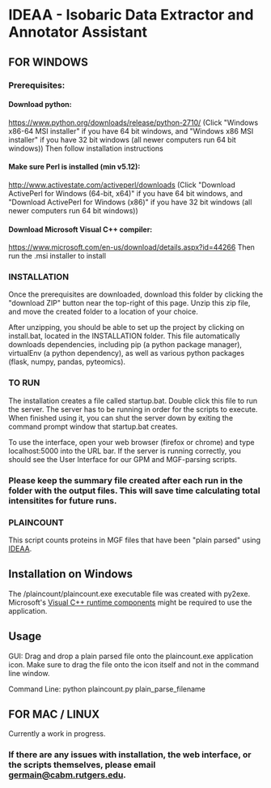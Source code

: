 # IDEAA - Isobaric Data Extractor and Annotator Assistant


## FOR WINDOWS

### Prerequisites:
#### Download python:
https://www.python.org/downloads/release/python-2710/
(Click "Windows x86-64 MSI installer" if you have 64 bit windows, and "Windows x86 MSI installer" if you have 32 bit windows (all newer computers run 64 bit windows))
Then follow installation instructions

#### Make sure Perl is installed (min v5.12):
http://www.activestate.com/activeperl/downloads
(Click "Download ActivePerl for Windows (64-bit, x64)" if you have 64 bit windows, and "Download ActivePerl for Windows (x86)" if you have 32 bit windows (all newer computers run 64 bit windows))

#### Download Microsoft Visual C++ compiler: 
https://www.microsoft.com/en-us/download/details.aspx?id=44266
Then run the .msi installer to install


### INSTALLATION
Once the prerequisites are downloaded, download this folder by clicking the "download ZIP" button near the top-right of this page. Unzip this zip file, and move the created folder to a location of your choice. 

After unzipping, you should be able to set up the project by clicking on install.bat, located in the INSTALLATION folder. This file automatically downloads dependencies, including pip (a python package manager), virtualEnv (a python dependency), as well as various python packages (flask, numpy, pandas, pyteomics).


### TO RUN
The installation creates a file called startup.bat. Double click this file to run the server. The server has to be running in order for the scripts to execute. When finished using it, you can shut the server down by exiting the command prompt window that startup.bat creates.

To use the interface, open your web browser (firefox or chrome) and type localhost:5000 into the URL bar. If the server is running correctly, you should see the User Interface for our GPM and MGF-parsing scripts.

### Please keep the summary file created after each run in the folder with the output files.  This will save time calculating total intensitites for future runs.

### PLAINCOUNT

This script counts proteins in MGF files that have been "plain parsed" using [IDEAA](https://github.com/cgermain/IDEAA).

## Installation on Windows

The /plaincount/plaincount.exe executable file was created with py2exe.  Microsoft's [Visual C++ runtime components](https://www.microsoft.com/en-us/download/details.aspx?id=29) might be required to use the application.

## Usage

GUI: Drag and drop a plain parsed file onto the plaincount.exe application icon.  Make sure to drag the file onto the icon itself and not in the command line window.

Command Line: python plaincount.py plain_parse_filename

## FOR MAC / LINUX
Currently a work in progress.

### If there are any issues with installation, the web interface, or the scripts themselves, please email germain@cabm.rutgers.edu.
